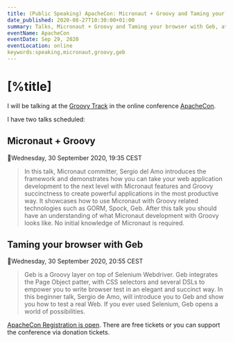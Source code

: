 ```yaml
---
title: (Public Speaking) ApacheCon: Micronaut + Groovy and Taming your browser with Geb
date_published: 2020-08-27T10:30:00+01:00
summary: Talks, Micronaut + Groovy and Taming your browser with Geb, at ApacheCon
eventName: ApacheCon
eventDate: Sep 29, 2020
eventLocation: online
keywords:speaking,micronaut,groovy,geb
---
```


# [%title]

I will be talking at the [Groovy Track](https://www.apachecon.com/acah2020/tracks/groovy.html) in the online conference [ApacheCon](https://www.apachecon.com/acah2020/). 

I have two talks scheduled: 

## Micronaut + Groovy 

📅Wednesday, 30 September 2020, 19:35 CEST

> In this talk, Micronaut committer, Sergio del Amo introduces the framework and demonstrates how you can take your web application development to the next level with Micronaut features and Groovy succinctness to create powerful applications in the most productive way. It showcases how to use Micronaut with Groovy related technologies such as GORM, Spock, Geb. After this talk you should have an understanding of what Micronaut development with Groovy looks like. No initial knowledge of Micronaut is required.

## Taming your browser with Geb 

📅Wednesday, 30 September 2020, 20:55 CEST

> Geb is a Groovy layer on top of Selenium Webdriver. Geb integrates the Page Object patter, with CSS selectors and several DSLs to empower you to write browser test in an elegant and succinct way. In this beginner talk, Sergio de Amo, will introduce you to Geb and show you how to test a real Web. If you ever used Selenium, Geb opens a world of possibilities.

[ApacheCon Registration is open](https://hopin.to/events/apachecon-home). There are free tickets or you can support the conference via donation tickets. 